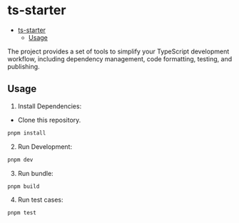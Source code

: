 # ts-starter

<!--toc:start-->

- [ts-starter](#ts-starter)
  - [Usage](#usage)
  <!--toc:end-->

The project provides a set of tools to simplify your TypeScript development workflow, including dependency management, code formatting, testing, and publishing.

## Usage

1. Install Dependencies:

- Clone this repository.

```bash
pnpm install
```

2. Run Development:

```bash
pnpm dev
```

3. Run bundle:

```bash
pnpm build
```

4. Run test cases:

```bash
pnpm test
```
